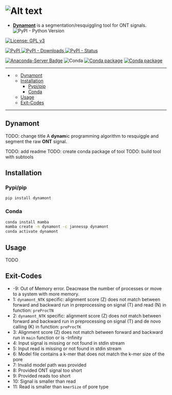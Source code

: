 # ![Alt text](figures/logo.png)

- [**Dynamont**](https://github.com/JannesSP/dynamont) is a segmentation/resquiggling tool for ONT signals. ![PyPI - Python Version](https://img.shields.io/pypi/pyversions/dynamont)

[![License: GPL v3](https://img.shields.io/badge/License-GPL%20v3-teal.svg)](https://www.gnu.org/licenses/gpl-3.0)

[![PyPI](https://img.shields.io/pypi/v/dynamont) ![PyPI - Downloads](https://img.shields.io/pypi/dm/dynamont) ![PyPI - Status](https://img.shields.io/pypi/status/dynamont)](https://pypi.org/project/dynamont/)

[![Anaconda-Server Badge](https://anaconda.org/jannessp/dynamont/badges/version.svg)](https://anaconda.org/jannessp/dynamont) ![Conda](https://img.shields.io/conda/dn/jannessp/dynamont) [![Conda package](https://anaconda.org/jannessp/dynamont/badges/latest_release_date.svg)](https://anaconda.org/jannessp/dynamont) [![Conda package](https://anaconda.org/jannessp/dynamont/badges/platforms.svg)](https://anaconda.org/jannessp/dynamont)

<!-- [![DOI](https://zenodo.org/badge/633012569.svg)](https://zenodo.org/badge/latestdoi/633012569) -->

---

- [](#)
  - [Dynamont](#dynamont)
  - [Installation](#installation)
    - [Pypi/pip](#pypipip)
    - [Conda](#conda)
  - [Usage](#usage)
  - [Exit-Codes](#exit-codes)

---

## Dynamont

TODO: change title
A **dynam**ic programming algorithm to resquiggle and segment the raw **ONT** signal.

TODO: add readme
TODO: create conda package of tool
TODO: build tool with subtools

## Installation

### Pypi/pip

```bash
pip install dynamont
```

### Conda

```bash
conda install mamba
mamba create -n dynamont -c jannessp dynamont
conda activate dynamont
```

## Usage

TODO

## Exit-Codes

- -9: Out of Memory error. Deacrease the number of processes or move to a system with more memory.
- 1: `dynamont_NTK` specific: alignment score (Z) does not match between forward and backward run in preprocessing on signal (T) and read (N) in function: `preProcTN`
- 2: `dynamont_NTK` specific: alignment score (Z) does not match between forward and backward run in preprocessing on signal (T) and de novo calling (K) in function: `preProcTK`
- 3: Alignment score (Z) does not match between forward and backward run in `main` function or is -Infinity
- 4: Input signal is missing or not found in stdin stream
- 5: Input read is missing or not found in stdin stream
- 6: Model file contains a k-mer that does not match the k-mer size of the pore
- 7: Invalid model path was provided
- 8: Provided ONT signal too short
- 9: Provided reads too short
- 10: Signal is smaller than read
- 11: Read is smaller than `kmerSize` of pore type
